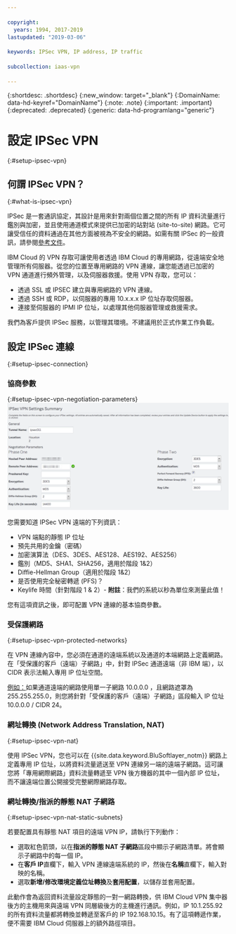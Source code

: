```yaml
---

copyright:
  years: 1994, 2017-2019
lastupdated: "2019-03-06"

keywords: IPSec VPN, IP address, IP traffic

subcollection: iaas-vpn

---
```


{:shortdesc: .shortdesc}
{:new_window: target="_blank"}
{:DomainName: data-hd-keyref="DomainName"}
{:note: .note}
{:important: .important}
{:deprecated: .deprecated}
{:generic: data-hd-programlang="generic"}

# 設定 IPSec VPN
{:#setup-ipsec-vpn}

## 何謂 IPSec VPN？
{:#what-is-ipsec-vpn}

IPSec 是一套通訊協定，其設計是用來針對兩個位置之間的所有 IP 資料流量進行鑑別與加密，並且使用通道模式來提供已加密的站對站 (site-to-site) 網路。它可讓受信任的資料通過在其他方面被視為不安全的網路。如需有關 IPSec 的一般資訊，請參閱[參考文件](/docs/infrastructure/iaas-vpn?topic=VPN-external-reference-documentation)。


IBM Cloud 的 VPN 存取可讓使用者透過 IBM Cloud 的專用網路，從遠端安全地管理所有伺服器。從您的位置至專用網路的 VPN 連線，讓您能透過已加密的 VPN 通道進行頻外管理，以及伺服器救援。使用 VPN 存取，您可以：

   * 透過 SSL 或 IPSEC 建立與專用網路的 VPN 連線。
   * 透過 SSH 或 RDP，以伺服器的專用 10.x.x.x IP 位址存取伺服器。
   * 連接至伺服器的 IPMI IP 位址，以處理其他伺服器管理或救援需求。

我們為客戶提供 IPSec 服務，以管理其環境。不建議用於正式作業工作負載。


## 設定 IPSec 連線
{:#setup-ipsec-connection}

### 協商參數
{:#setup-ipsec-vpn-negotiation-parameters}
![協商參數](images/IPSec_VPN.png)

您需要知道 IPSec VPN 遠端的下列資訊：
- VPN 端點的靜態 IP 位址
- 預先共用的金鑰（密碼）
- 加密演算法（DES、3DES、AES128、AES192、AES256）
- 鑑別（MD5、SHA1、SHA256，適用於階段 1&2）
- Diffie-Hellman Group（適用於階段 1&2）
- 是否使用完全秘密轉遞 (PFS)？
- Keylife 時間（針對階段 1 & 2）- **附註**：我們的系統以秒為單位來測量此值！

您有這項資訊之後，即可配置 VPN 連線的基本協商參數。

### 受保護網路
{:#setup-ipsec-vpn-protected-networks}

在 VPN 連線內容中，您必須在通道的遠端系統以及通道的本端網路上定義網路。在「受保護的客戶（遠端）子網路」中，針對 IPSec 通道遠端（非 IBM 端），以 CIDR 表示法輸入專用 IP 位址空間。

<span style="text-decoration: underline">例如：</span>如果通道遠端的網路使用單一子網路 10.0.0.0 ，且網路遮罩為 255.255.255.0，則您將針對「受保護的客戶（遠端）子網路」區段輸入 IP 位址 10.0.0.0 / CIDR 24。

### 網址轉換 (Network Address Translation, NAT)
{:#setup-ipsec-vpn-nat}

使用 IPSec VPN，您也可以在 {{site.data.keyword.BluSoftlayer_notm}} 網路上定義專用 IP 位址，以將資料流量遞送至 VPN 連線另一端的遠端子網路。這可讓您將「專用網際網路」資料流量轉遞至 VPN 後方機器的其中一個內部 IP 位址，而不讓遠端位置公開接受完整網際網路存取。  

### 網址轉換/指派的靜態 NAT 子網路
{:#setup-ipsec-vpn-nat-static-subnets}

若要配置具有靜態 NAT 項目的遠端 VPN IP，請執行下列動作： 

 * 選取紅色箭頭，以在**指派的靜態 NAT 子網路**區段中顯示子網路清單。將會顯示子網路中的每一個 IP。  
 * 在**客戶 IP**直欄下，輸入 VPN 連線遠端系統的 IP，然後在**名稱**直欄下，輸入對映的名稱。  
 * 選取**新增/修改環境定義位址轉換**及**套用配置**，以儲存並套用配置。
 
此動作會為返回資料流量設定靜態的一對一網路轉換，供 IBM Cloud VPN 集中器後方的主機用來與遠端 VPN 同層級後方的主機進行通訊。例如，IP 10.1.255.92 的所有資料流量都將轉換並轉遞至客戶的 IP 192.168.10.15。有了這項轉遞作業，便不需要 IBM Cloud 伺服器上的額外路徑項目。
